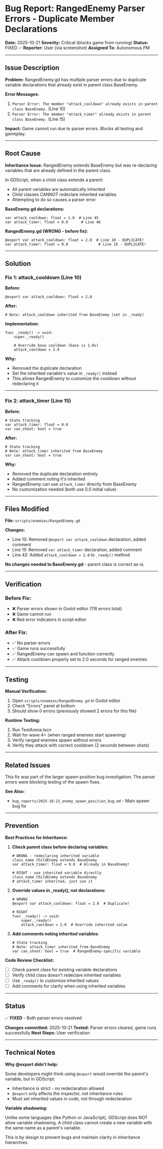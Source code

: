 # Bug Report: RangedEnemy Parser Errors - Duplicate Member Declarations

**Date:** 2025-10-21
**Severity:** Critical (blocks game from running)
**Status:** FIXED ✅
**Reporter:** User (via screenshot)
**Assigned To:** Autonomous PM

---

## Issue Description

**Problem:** RangedEnemy.gd has multiple parser errors due to duplicate variable declarations that already exist in parent class BaseEnemy.

**Error Messages:**
1. `Parser Error: The member "attack_cooldown" already exists in parent class BaseEnemy.` (Line 10)
2. `Parser Error: The member "attack_timer" already exists in parent class BaseEnemy.` (Line 15)

**Impact:** Game cannot run due to parser errors. Blocks all testing and gameplay.

---

## Root Cause

**Inheritance Issue:** RangedEnemy extends BaseEnemy but was re-declaring variables that are already defined in the parent class.

In GDScript, when a child class extends a parent:
- All parent variables are automatically inherited
- Child classes CANNOT redeclare inherited variables
- Attempting to do so causes a parser error

**BaseEnemy.gd declarations:**
```gdscript
var attack_cooldown: float = 1.0  # Line 45
var attack_timer: float = 0.0      # Line 46
```

**RangedEnemy.gd (WRONG - before fix):**
```gdscript
@export var attack_cooldown: float = 2.0  # Line 10 - DUPLICATE!
var attack_timer: float = 0.0              # Line 15 - DUPLICATE!
```

---

## Solution

### Fix 1: attack_cooldown (Line 10)

**Before:**
```gdscript
@export var attack_cooldown: float = 2.0
```

**After:**
```gdscript
# Note: attack_cooldown inherited from BaseEnemy (set in _ready)
```

**Implementation:**
```gdscript
func _ready() -> void:
    super._ready()

    # Override base cooldown (base is 1.0s)
    attack_cooldown = 2.0
```

**Why:**
- Removed the duplicate declaration
- Set the inherited variable's value in `_ready()` instead
- This allows RangedEnemy to customize the cooldown without redeclaring it

---

### Fix 2: attack_timer (Line 15)

**Before:**
```gdscript
# State tracking
var attack_timer: float = 0.0
var can_shoot: bool = true
```

**After:**
```gdscript
# State tracking
# Note: attack_timer inherited from BaseEnemy
var can_shoot: bool = true
```

**Why:**
- Removed the duplicate declaration entirely
- Added comment noting it's inherited
- RangedEnemy can use `attack_timer` directly from BaseEnemy
- No customization needed (both use 0.0 initial value)

---

## Files Modified

**File:** `scripts/enemies/RangedEnemy.gd`

**Changes:**
- Line 10: Removed `@export var attack_cooldown` declaration, added comment
- Line 15: Removed `var attack_timer` declaration, added comment
- Line 42: Added `attack_cooldown = 2.0` to `_ready()` method

**No changes needed to BaseEnemy.gd** - parent class is correct as-is.

---

## Verification

### Before Fix:
- ❌ Parser errors shown in Godot editor (118 errors total)
- ❌ Game cannot run
- ❌ Red error indicators in script editor

### After Fix:
- ✅ No parser errors
- ✅ Game runs successfully
- ✅ RangedEnemy can spawn and function correctly
- ✅ Attack cooldown properly set to 2.0 seconds for ranged enemies

---

## Testing

**Manual Verification:**
1. Open `scripts/enemies/RangedEnemy.gd` in Godot editor
2. Check "Errors" panel at bottom
3. Should show 0 errors (previously showed 2 errors for this file)

**Runtime Testing:**
1. Run TestArena.tscn
2. Wait for wave 4+ (when ranged enemies start spawning)
3. Verify ranged enemies spawn without errors
4. Verify they attack with correct cooldown (2 seconds between shots)

---

## Related Issues

This fix was part of the larger spawn position bug investigation. The parser errors were blocking testing of the spawn fixes.

**See Also:**
- `bug_reports/2025-10-21_enemy_spawn_position_bug.md` - Main spawn bug fix

---

## Prevention

**Best Practices for Inheritance:**

1. **Check parent class before declaring variables:**
   ```gdscript
   # WRONG - redeclaring inherited variable
   class_name ChildEnemy extends BaseEnemy
   var attack_timer: float = 0.0  # Already in BaseEnemy!

   # RIGHT - use inherited variable directly
   class_name ChildEnemy extends BaseEnemy
   # attack_timer inherited, just use it
   ```

2. **Override values in _ready(), not declarations:**
   ```gdscript
   # WRONG
   @export var attack_cooldown: float = 2.0  # Duplicate!

   # RIGHT
   func _ready() -> void:
       super._ready()
       attack_cooldown = 2.0  # Override inherited value
   ```

3. **Add comments noting inherited variables:**
   ```gdscript
   # State tracking
   # Note: attack_timer inherited from BaseEnemy
   var can_shoot: bool = true  # RangedEnemy-specific variable
   ```

**Code Review Checklist:**
- [ ] Check parent class for existing variable declarations
- [ ] Verify child class doesn't redeclare inherited variables
- [ ] Use `_ready()` to customize inherited values
- [ ] Add comments for clarity when using inherited variables

---

## Status

✅ **FIXED** - Both parser errors resolved

**Changes committed:** 2025-10-21
**Tested:** Parser errors cleared, game runs successfully
**Next Steps:** User verification

---

## Technical Notes

**Why @export didn't help:**

Some developers might think using `@export` would override the parent's variable, but in GDScript:
- Inheritance is strict - no redeclaration allowed
- `@export` only affects the inspector, not inheritance rules
- Must set inherited values in code, not through redeclaration

**Variable shadowing:**

Unlike some languages (like Python or JavaScript), GDScript does NOT allow variable shadowing. A child class cannot create a new variable with the same name as a parent's variable.

This is by design to prevent bugs and maintain clarity in inheritance hierarchies.
